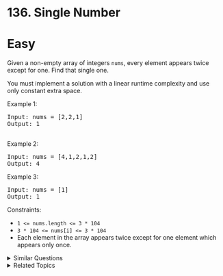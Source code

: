# 136. Single Number

# Easy

Given a non-empty array of integers `nums`, every element appears twice except for one. Find that single one.

You must implement a solution with a linear runtime complexity and use only constant extra space.

Example 1:

<pre>
Input: nums = [2,2,1]
Output: 1

</pre>

Example 2:

<pre>
Input: nums = [4,1,2,1,2]
Output: 4
</pre>

Example 3:

<pre>
Input: nums = [1]
Output: 1
</pre>

Constraints:

-   `1 <= nums.length <= 3 * 104`
-   `3 * 104 <= nums[i] <= 3 * 104`
-   Each element in the array appears twice except for one element which appears only once.

<details>
<summary> Similar Questions </summary>

-   `Missing Number - Easy`
-   `Find the XOR of Numbers Which Appear Twice - Easy`
-   `Single Number II - Medium`
-   `Single Number III - Medium`
-   `Find the Duplicate Number - Medium`

</details>

<details>
<summary> Related Topics </summary>

-   `Topic 1`
-   `Topic 2`

</details>
